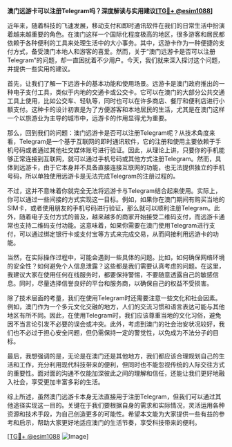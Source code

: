 **澳门远游卡可以注册Telegram吗？深度解读与实用建议[[TG💪+ @esim1088](https://t.me/s/esim1088)]**

近年来，随着科技的飞速发展，移动支付和即时通讯软件在我们的日常生活中扮演着越来越重要的角色。在澳门这样一个国际化程度极高的地区，很多游客和居民都依赖于各种便利的工具来处理生活中的大小事务。其中，远游卡作为一种便捷的支付方式，备受澳门本地人和游客的喜爱。然而，关于“澳门远游卡是否可以注册Telegram”的问题，却一直困扰着不少用户。今天，我们就来深入探讨这个问题，并提供一些实用的建议。

首先，让我们了解一下远游卡的基本功能和使用场景。远游卡是澳门政府推出的一种电子支付工具，类似于内地的交通卡或公交卡。它可以在澳门的大部分公共交通工具上使用，比如公交车、轻轨等，同时也可以在许多商店、餐厅和便利店进行小额支付。这种卡的设计初衷是为了方便游客和本地居民的生活，尤其是在澳门这样一个以旅游业为主导的城市中，远游卡的作用显得尤为重要。

那么，回到我们的问题：澳门远游卡是否可以注册Telegram呢？从技术角度来看，Telegram是一个基于互联网的即时通讯软件，它的注册和使用主要依赖于手机号码或者通过其他社交媒体账号进行验证。因此，从理论上讲，只要你的手机能够正常连接到互联网，就可以通过手机号码或其他方式注册Telegram。然而，具体到远游卡，由于它本身并不具备直接连接互联网的功能，也无法提供独立的手机号码，所以单独使用远游卡是无法完成Telegram的注册过程的。

不过，这并不意味着你就完全无法将远游卡与Telegram结合起来使用。实际上，你可以通过一些间接的方式实现这一目标。例如，如果你在澳门期间有购买当地的SIM卡，或者使用朋友的手机号码进行验证，那么就可以顺利注册Telegram。此外，随着电子支付方式的普及，越来越多的商家开始接受二维码支付，而远游卡通常也支持二维码支付功能。这意味着，如果你需要在澳门使用Telegram进行支付，可以通过绑定银行卡或支付宝等方式来完成交易，从而间接利用远游卡的功能。

当然，在实际操作过程中，可能会遇到一些具体的问题。比如，如何确保网络环境的安全性？如何避免个人信息泄露？这些都是我们需要认真考虑的问题。在这里，我建议大家在使用任何在线服务时，都要保持警惕，不要随意透露自己的敏感信息。同时，尽量选择信誉良好的平台和服务商，以确保自己的权益不受损害。

除了技术层面的考量，我们在使用Telegram时还需要注意一些文化和社会因素。例如，澳门作为一个多元文化交融的地方，人们的交流习惯和语言表达可能与其他地区有所不同。因此，在使用Telegram时，我们应该尊重当地的文化习俗，避免因不当言论引发不必要的误会或冲突。此外，考虑到澳门的社会治安状况较好，我们也不必过于担心安全问题，但仍需保持一定的警觉性，以免成为不法分子的目标。

最后，我想强调的是，无论是在澳门还是其他地方，我们都应该合理规划自己的生活和工作，充分利用现代科技带来的便利，但同时也不能忽视传统的人际交往方式的重要性。面对面的沟通不仅能加深彼此之间的理解和信任，还能让我们更好地融入社会，享受更加丰富多彩的生活。

综上所述，虽然澳门远游卡本身无法直接用于注册Telegram，但我们可以通过其他途径实现这一目的。关键在于我们要根据自身的需求和实际情况，灵活运用各种资源和技术手段，为自己创造更多的可能性。希望本文能为大家提供一些有益的参考和启示，帮助大家更好地适应澳门的生活节奏，享受科技带来的便利。

[[TG💪+ @esim1088](https://t.me/s/esim1088) ![Image](https://i.postimg.cc/4NQfJmqS/Snipaste-2025-05-13-00-14-12.png)]